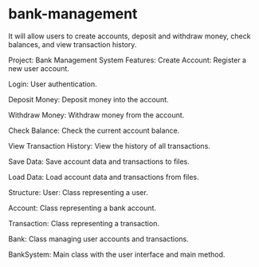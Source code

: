 # bank-management
It will allow users to create accounts, deposit and withdraw money, check balances, and view transaction history.

Project: Bank Management System
Features:
Create Account: Register a new user account.

Login: User authentication.

Deposit Money: Deposit money into the account.

Withdraw Money: Withdraw money from the account.

Check Balance: Check the current account balance.

View Transaction History: View the history of all transactions.

Save Data: Save account data and transactions to files.

Load Data: Load account data and transactions from files.

Structure:
User: Class representing a user.

Account: Class representing a bank account.

Transaction: Class representing a transaction.

Bank: Class managing user accounts and transactions.

BankSystem: Main class with the user interface and main method.

